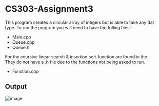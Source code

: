 # CS303-Assignment3
This program creates a circular array of intigers but is able to take any dat type.
To run the program you will need to have the folling files:
- Main.cpp
- Queue.cpp
- Queue.h

For the ecursive linear search & insertion sort function are found in the.
They do not have a .h file due to the functions not being asked to run.
- Function.cpp
## Output
![image](https://github.com/user-attachments/assets/10db1688-6824-48d5-be01-c4483038c2bc)
